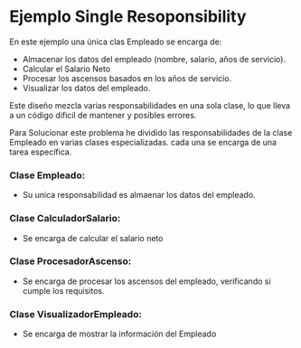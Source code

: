 # Ejemplo Single Resoponsibility
En este ejemplo una única clas Empleado se encarga de:
- Almacenar los datos del empleado (nombre, salario, años de servicio).
- Calcular el Salario Neto
- Procesar los ascensos basados en los años de servicio.
- Visualizar los datos del empleado.

Este diseño mezcla varias responsabilidades en una sola clase, lo que lleva a un código dificil de mantener y posibles errores.

Para Solucionar este problema he dividido las responsabilidades de la clase Empleado en varias clases especializadas. cada una se encarga de una tarea específica.

### Clase Empleado:
- Su unica responsabilidad es almaenar los datos del empleado.
### Clase CalculadorSalario:
- Se encarga de calcular el salario neto
### Clase ProcesadorAscenso:
- Se encarga de procesar los ascensos del empleado, verificando si cumple los requisitos.
### Clase VisualizadorEmpleado:
- Se encarga de mostrar la información del Empleado
